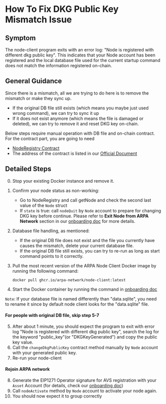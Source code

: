 # How To Fix DKG Public Key Mismatch Issue

## Symptom

The node-client program exits with an error log: "Node is registered with different dkg public key". This indicates that your Node account has been registered and the local database file used for the current startup command does not match the information registered on-chain.

## General Guidance

Since there is a mismatch, all we are trying to do here is to remove the mismatch or make they sync up.

- If the original DB file still exists (which means you maybe just used wrong command), we can try to sync it up
- If it does not exist anymore (which means the file is damaged or deleted), we can try to remove it and reset DKG key on-chain.

Below steps require manual operation with DB file and on-chain contract. For the contract part, you are going to need

- [NodeRegistry Contract](https://github.com/ARPA-Network/BLS-TSS-Network/blob/0732850fe39f869a7dea899e445dfe6332462ab7/contracts/src/interfaces/INodeRegistry.sol)
- The address of the contract is listed in our [Official Document](https://docs.arpanetwork.io/randcast/supported-networks-and-parameters)

## Detailed Steps

0. Stop your existing Docker instance and remove it.
1. Confirm your node status as non-working:
   - Go to NodeRegistry and call getNode and check the second last value of the `Node` struct
   - If `state` is true: call `nodeQuit` by `Node` account to prepare for changing DKG key before continue. Please refer to **Exit Node from ARPA Network** section in our [onboarding doc](/docs/eigenlayer-onboarding.md) for more details.
2. Database file handling, as mentioned:

   - If the original DB file does not exist and the file you currently have causes the mismatch, delete your current database file.
   - If the original DB file still exists, you can try to re-run as long as start command points to it correctly.

3. Pull the most recent version of the ARPA Node Client Docker image by running the following command:

   `docker pull ghcr.io/arpa-network/node-client:latest`

4. Start the Docker container by running the command in [onboarding doc](/docs/eigenlayer-onboarding.md)

`Note`: If your database file is named differently than "data.sqlite", you need to rename it since by default node client looks for the "data.sqlite" file.

#### For people with original DB file, skip step 5-7

5. After about 1 minute, you should expect the program to exit with error log "Node is registered with different dkg public key", search the log for the keyword "public_key"(or "DKGKeyGenerated") and copy the public key value.
6. Call the `changeDkgPublicKey` contract method manually by `Node` account with your generated public key.
7. Re-run your node-client

#### Rejoin ARPA network
8. Generate the EIP1271 Operator signature for AVS registration with your `Asset` Account (for details, check our [onboarding doc](/docs/eigenlayer-onboarding.md))
9. Call `nodeActivate` method by `Node` account to activate your node again.
10. You should now expect it to group correctly
